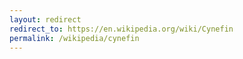 ```yaml
---
layout: redirect
redirect_to: https://en.wikipedia.org/wiki/Cynefin
permalink: /wikipedia/cynefin
---
```

